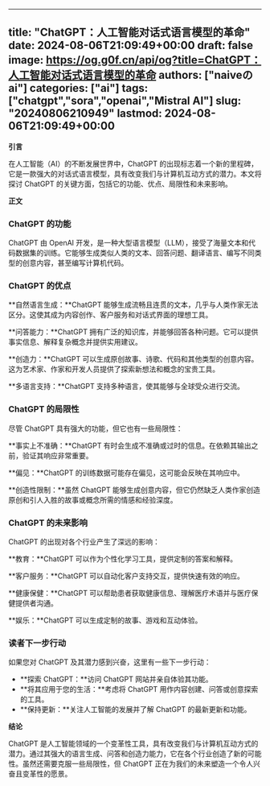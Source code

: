 
---
title: "ChatGPT：人工智能对话式语言模型的革命"
date: 2024-08-06T21:09:49+00:00
draft: false
image: https://og.g0f.cn/api/og?title=ChatGPT：人工智能对话式语言模型的革命
authors: ["naiveのai"]
categories: ["ai"]
tags: ["chatgpt","sora","openai","Mistral AI"]
slug: "20240806210949"
lastmod: 2024-08-06T21:09:49+00:00
---
**引言**

在人工智能（AI）的不断发展世界中，ChatGPT 的出现标志着一个新的里程碑，它是一款强大的对话式语言模型，具有改变我们与计算机互动方式的潜力。本文将探讨 ChatGPT 的关键方面，包括它的功能、优点、局限性和未来影响。

**正文**

### ChatGPT 的功能

ChatGPT 由 OpenAI 开发，是一种大型语言模型（LLM），接受了海量文本和代码数据集的训练。它能够生成类似人类的文本、回答问题、翻译语言、编写不同类型的创意内容，甚至编写计算机代码。

### ChatGPT 的优点

**自然语言生成：**ChatGPT 能够生成流畅且连贯的文本，几乎与人类作家无法区分。这使其成为内容创作、客户服务和对话式界面的理想工具。

**问答能力：**ChatGPT 拥有广泛的知识库，并能够回答各种问题。它可以提供事实信息、解释复杂概念并提供实用建议。

**创造力：**ChatGPT 可以生成原创故事、诗歌、代码和其他类型的创意内容。这为艺术家、作家和开发人员提供了探索新想法和概念的宝贵工具。

**多语言支持：**ChatGPT 支持多种语言，使其能够与全球受众进行交流。

### ChatGPT 的局限性

尽管 ChatGPT 具有强大的功能，但它也有一些局限性：

**事实上不准确：**ChatGPT 有时会生成不准确或过时的信息。在依赖其输出之前，验证其响应非常重要。

**偏见：**ChatGPT 的训练数据可能存在偏见，这可能会反映在其响应中。

**创造性限制：**虽然 ChatGPT 能够生成创意内容，但它仍然缺乏人类作家创造原创和引人入胜的故事或概念所需的情感和经验深度。

### ChatGPT 的未来影响

ChatGPT 的出现对各个行业产生了深远的影响：

**教育：**ChatGPT 可以作为个性化学习工具，提供定制的答案和解释。

**客户服务：**ChatGPT 可以自动化客户支持交互，提供快速有效的响应。

**健康保健：**ChatGPT 可以帮助患者获取健康信息、理解医疗术语并与医疗保健提供者沟通。

**娱乐：**ChatGPT 可以生成定制的故事、游戏和互动体验。

### 读者下一步行动

如果您对 ChatGPT 及其潜力感到兴奋，这里有一些下一步行动：

* **探索 ChatGPT：**访问 ChatGPT 网站并亲自体验其功能。
* **将其应用于您的生活：**考虑将 ChatGPT 用作内容创建、问答或创意探索的工具。
* **保持更新：**关注人工智能的发展并了解 ChatGPT 的最新更新和功能。

**结论**

ChatGPT 是人工智能领域的一个变革性工具，具有改变我们与计算机互动方式的潜力。通过其强大的语言生成、问答和创造力能力，它在各个行业创造了新的可能性。虽然还需要克服一些局限性，但 ChatGPT 正在为我们的未来塑造一个令人兴奋且变革性的愿景。
